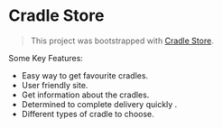 # Cradle Store

> This project was bootstrapped with [Cradle Store](https://creadle-store.netlify.app/).

Some Key Features:

* Easy way to get favourite cradles.
* User friendly site.
* Get information about the cradles.
* Determined to complete delivery quickly .
* Different types of cradle to choose.